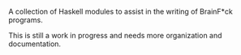 
A collection of Haskell modules to assist in the writing of BrainF\*ck programs.

This is still a work in progress and needs more organization and documentation.

